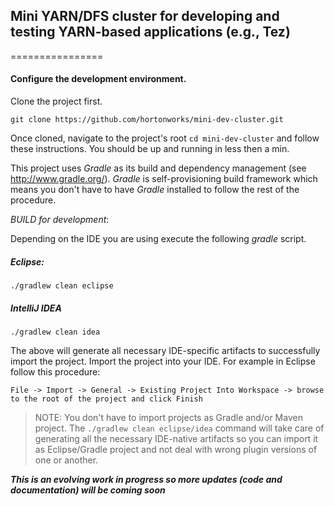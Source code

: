 ## Mini YARN/DFS cluster for developing and testing YARN-based applications (e.g., Tez)
================


#### Configure the development environment.
Clone the project first. 

`git clone https://github.com/hortonworks/mini-dev-cluster.git`

Once cloned, navigate to the project's root `cd mini-dev-cluster` and follow these instructions. You should be up and running in less then a min. 

This project uses _Gradle_ as its build and dependency management (see http://www.gradle.org/). _Gradle_ is self-provisioning build framework which means you don't have to have _Gradle_ installed to follow the rest of the procedure. 

*_BUILD for development_*:

Depending on the IDE you are using execute the following _gradle_ script.

##### Eclipse:

	./gradlew clean eclipse
	
##### IntelliJ IDEA

	./gradlew clean idea
	
The above will generate all necessary IDE-specific artifacts to successfully import the project.
Import the project into your IDE.
For example in Eclipse follow this procedure:

	File -> Import -> General -> Existing Project Into Workspace -> browse to the root of the project and click Finish
> NOTE: You don't have to import projects as Gradle and/or Maven project. The `./gradlew clean eclipse/idea` command will take care of generating all the necessary IDE-native artifacts so you can import it as Eclipse/Gradle project and not deal with wrong plugin versions of one or another.

 

**_This is an evolving work in progress so more updates (code and documentation) will be coming soon_**
